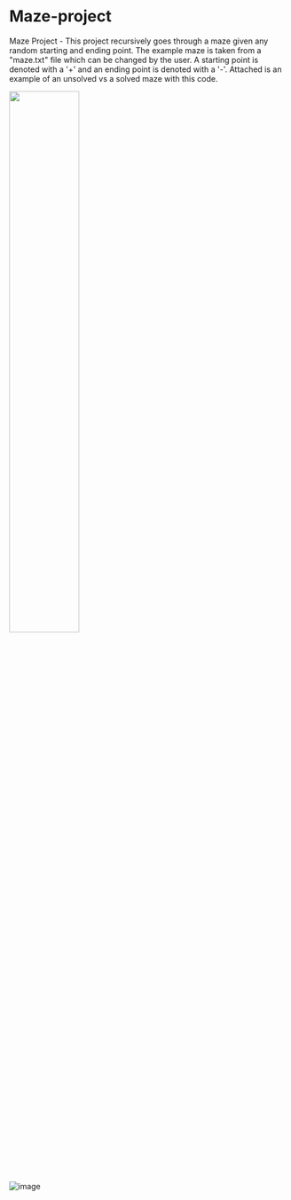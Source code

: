# Maze-project
Maze Project - This project recursively goes through a maze given any random starting and ending point. The example maze is taken from a "maze.txt" file which can be changed by the user.  A starting point is denoted with a '+' and an ending point is denoted with a '-'. Attached is an example of an unsolved vs a solved maze with this code. 


<img src= "https://github.com/jshah0428/Maze-project/assets/108204938/16d234f6-1499-436e-945e-e98d34f2eab7" width=50% height=50%>

![image](https://github.com/jshah0428/Maze-project/assets/108204938/2e65a116-b876-41a4-afd4-831fe8cc91c0)

